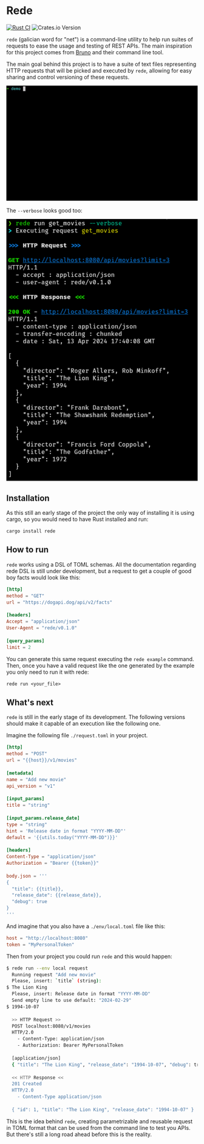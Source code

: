 # Rede

[![Rust CI](https://github.com/kriogenia/rede/actions/workflows/ci.yml/badge.svg?branch=main)](https://github.com/kriogenia/rede/actions/workflows/ci.yml)
![Crates.io Version](https://img.shields.io/crates/v/rede)

`rede` (galician word for "net") is a command-line utility to help run suites
of requests to ease the usage and testing of REST APIs. The main inspiration
for this project comes from [Bruno](https://www.usebruno.com/) and their command line tool.

The main goal behind this project is to have a suite of text files
representing HTTP requests that will be picked and executed by `rede`,
allowing for easy sharing and control versioning of these requests.

![Execution of rede](book/src/media/readme_rede.gif)

The `--verbose` looks good too:

![How verbose looks](book/src/media/readme_verbose.png)

## Installation

As this still an early stage of the project the only way of installing it is
using cargo, so you would need to have Rust installed and run:

```shell
cargo install rede
```

## How to run

`rede` works using a DSL of TOML schemas. All the documentation regarding
rede DSL is still under development, but a request to get a couple of
good boy facts would look like this:

```toml
[http]
method = "GET"
url = "https://dogapi.dog/api/v2/facts"

[headers]
Accept = "application/json"
User-Agent = "rede/v0.1.0"

[query_params]
limit = 2
```

You can generate this same request executing the `rede example` command.
Then, once you have a valid request like the one generated by the example
you only need to run it with rede:

```shell
rede run <your_file>
```

## What's next

`rede` is still in the early stage of its development. The following versions
should make it capable of an execution like the following one.

Imagine the following file `./request.toml` in your project.

```toml
[http]
method = "POST"
url = "{{host}}/v1/movies"

[metadata]
name = "Add new movie"
api_version = "v1"

[input_params]
title = "string"

[input_params.release_date]
type = "string"
hint = 'Release date in format "YYYY-MM-DD"'
default = '{{utils.today("YYYY-MM-DD")}}'

[headers]
Content-Type = "application/json"
Authorization = "Bearer {{token}}"

body.json = '''
{
  "title": {{title}},
  "release_date": {{release_date}},
  "debug": true
}
'''
```

And imagine that you also have a `./env/local.toml` file like this:

```toml
host = "http://localhost:8080"
token = "MyPersonalToken"
```

Then from your project you could run `rede` and this would happen:

```sh
$ rede run --env local request
  Running request "Add new movie"
  Please, insert: `title` (string):
$ The Lion King
  Please, insert: Release date in format "YYYY-MM-DD"
  Send empty line to use default: "2024-02-29"
$ 1994-10-07

  >> HTTP Request >>
  POST localhost:8080/v1/movies
  HTTP/2.0
    - Content-Type: application/json
    - Authorization: Bearer MyPersonalToken

  [application/json]
  { "title": "The Lion King", "release_date": "1994-10-07", "debug": true }

  << HTTP Response <<
  201 Created
  HTTP/2.0
    - Content-Type application/json

  { "id": 1, "title": "The Lion King", "release_date": "1994-10-07" }
```

This is the idea behind `rede`, creating parametrizable and reusable request in TOML
format that can be used from the command line to test you APIs.
But there's still a long road ahead before this is the reality.
